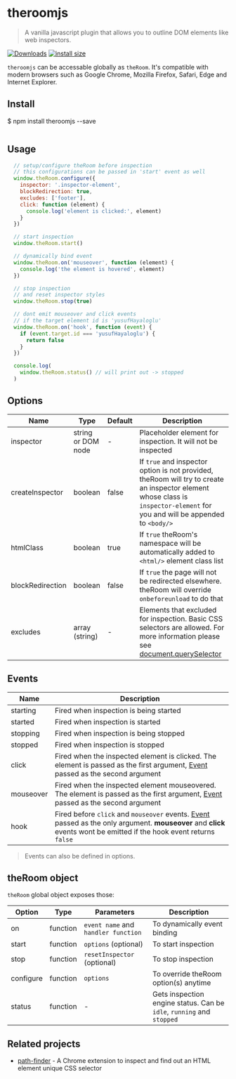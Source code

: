 # theroomjs
> A vanilla javascript plugin that allows you to outline DOM elements like web inspectors.

[![Downloads](https://img.shields.io/npm/dm/theroomjs.svg)](https://npmjs.com/theroomjs)
[![install size](https://packagephobia.com/badge?p=theroomjs)](https://packagephobia.com/result?p=theroomjs)

`theroomjs` can be accessable globally as `theRoom`. It's compatible with modern browsers such as Google Chrome, Mozilla Firefox, Safari, Edge and Internet Explorer.

## Install
$ npm install theroomjs --save
```
```

## Usage

```javascript
  // setup/configure theRoom before inspection
  // this configurations can be passed in 'start' event as well
  window.theRoom.configure({
    inspector: '.inspector-element',
    blockRedirection: true,
    excludes: ['footer'],
    click: function (element) {
      console.log('element is clicked:', element)
    }
  })

  // start inspection
  window.theRoom.start()

  // dynamically bind event
  window.theRoom.on('mouseover', function (element) {
    console.log('the element is hovered', element)
  })

  // stop inspection
  // and reset inspector styles
  window.theRoom.stop(true)

  // dont emit mouseover and click events
  // if the target element id is 'yusufHayaloglu'
  window.theRoom.on('hook', function (event) {
    if (event.target.id === 'yusufHayaloglu') {
      return false
    }
  })

  console.log(
    window.theRoom.status() // will print out -> stopped
  )
```

## Options

| Name              | Type               | Default    | Description                                                  |
| ---               | ---                | ---        | ---                                                          |
| inspector         | string or DOM node | -          | Placeholder element for inspection. It will not be inspected |
| createInspector   | boolean            | false      | If `true` and inspector option is not provided, theRoom will try to create an inspector element whose class is `inspector-element` for you and will be appended to `<body/>` |
| htmlClass         | boolean            | true       | If `true` theRoom's namespace will be automatically added to `<html/>` element class list |
| blockRedirection  | boolean            | false      | If `true` the page will not be redirected elsewhere. theRoom will override `onbeforeunload` to do that |
| excludes          | array (string)     | -          | Elements that excluded for inspection. Basic CSS selectors are allowed. For more information please see [document.querySelector](https://developer.mozilla.org/en-US/docs/Web/API/Document/querySelector) |

## Events

| Name       | Description                                              |
| ---        | ---                                                      |
| starting   | Fired when inspection is being started                   |
| started    | Fired when inspection is started                         |
| stopping   | Fired when inspection is being stopped                   |
| stopped    | Fired when inspection is stopped                         |
| click      | Fired when the inspected element is clicked. The element is passed as the first argument, [Event](https://developer.mozilla.org/en-US/docs/Web/API/MouseEvent) passed as the second argument |
| mouseover  | Fired when the inspected element mouseovered. The element is passed as the first argument, [Event](https://developer.mozilla.org/en-US/docs/Web/API/MouseEvent) passed as the second argument |
| hook       | Fired before `click` and `mouseover` events. [Event](https://developer.mozilla.org/en-US/docs/Web/API/Event) passed as the only argument. **mouseover** and **click** events wont be emitted if the hook event returns `false` |

> Events can also be defined in options.

## theRoom object

`theRoom` global object exposes those:

| Option            | Type     | Parameters                          | Description                                               |
| ---               | ---      | ---                                 | ---                                                       |
| on                | function | `event name` and `handler function` | To dynamically event binding                              |
| start             | function | `options` (optional)                | To start inspection                                       |
| stop              | function | `resetInspector` (optional)         | To stop inspection                                        |
| configure         | function | `options`                           | To override theRoom option(s) anytime                     |
| status            | function | -                                   | Gets inspection engine status. Can be `idle`, `running` and `stopped` |

## Related projects
- [path-finder](https://github.com/hsynlms/path-finder) - A Chrome extension to inspect and find out an HTML element unique CSS selector
